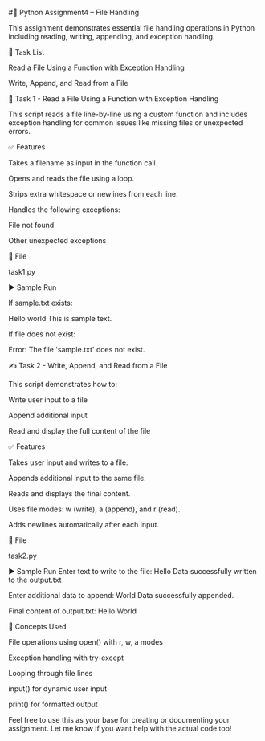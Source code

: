#🐍 Python Assignment4 – File Handling

This assignment demonstrates essential file handling operations in Python including reading, writing, appending, and exception handling.

📌 Task List

Read a File Using a Function with Exception Handling

Write, Append, and Read from a File

📖 Task 1 - Read a File Using a Function with Exception Handling

This script reads a file line-by-line using a custom function and includes exception handling for common issues like missing files or unexpected errors.

✅ Features

Takes a filename as input in the function call.

Opens and reads the file using a loop.

Strips extra whitespace or newlines from each line.

Handles the following exceptions:

File not found

Other unexpected exceptions

📁 File

task1.py

▶️ Sample Run

If sample.txt exists:

Hello world
This is sample text.


If file does not exist:

Error: The file 'sample.txt' does not exist.

✍️ Task 2 - Write, Append, and Read from a File

This script demonstrates how to:

Write user input to a file

Append additional input

Read and display the full content of the file

✅ Features

Takes user input and writes to a file.

Appends additional input to the same file.

Reads and displays the final content.

Uses file modes: w (write), a (append), and r (read).

Adds newlines automatically after each input.

📁 File

task2.py

▶️ Sample Run
Enter text to write to the file: Hello
Data successfully written to the output.txt

Enter additional data to append: World
Data successfully appended.

Final content of output.txt:
Hello
World

🧠 Concepts Used

File operations using open() with r, w, a modes

Exception handling with try-except

Looping through file lines

input() for dynamic user input

print() for formatted output

Feel free to use this as your base for creating or documenting your assignment. Let me know if you want help with the actual code too!
